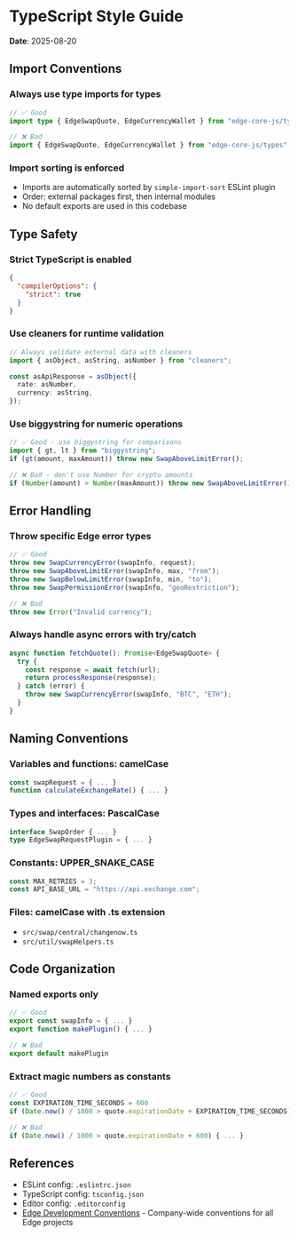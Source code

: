 # TypeScript Style Guide

**Date**: 2025-08-20

## Import Conventions

### Always use type imports for types

```typescript
// ✅ Good
import type { EdgeSwapQuote, EdgeCurrencyWallet } from "edge-core-js/types";

// ❌ Bad
import { EdgeSwapQuote, EdgeCurrencyWallet } from "edge-core-js/types";
```

### Import sorting is enforced

- Imports are automatically sorted by `simple-import-sort` ESLint plugin
- Order: external packages first, then internal modules
- No default exports are used in this codebase

## Type Safety

### Strict TypeScript is enabled

```json
{
  "compilerOptions": {
    "strict": true
  }
}
```

### Use cleaners for runtime validation

```typescript
// Always validate external data with cleaners
import { asObject, asString, asNumber } from "cleaners";

const asApiResponse = asObject({
  rate: asNumber,
  currency: asString,
});
```

### Use biggystring for numeric operations

```typescript
// ✅ Good - use biggystring for comparisons
import { gt, lt } from "biggystring";
if (gt(amount, maxAmount)) throw new SwapAboveLimitError();

// ❌ Bad - don't use Number for crypto amounts
if (Number(amount) > Number(maxAmount)) throw new SwapAboveLimitError();
```

## Error Handling

### Throw specific Edge error types

```typescript
// ✅ Good
throw new SwapCurrencyError(swapInfo, request);
throw new SwapAboveLimitError(swapInfo, max, "from");
throw new SwapBelowLimitError(swapInfo, min, "to");
throw new SwapPermissionError(swapInfo, "geoRestriction");

// ❌ Bad
throw new Error("Invalid currency");
```

### Always handle async errors with try/catch

```typescript
async function fetchQuote(): Promise<EdgeSwapQuote> {
  try {
    const response = await fetch(url);
    return processResponse(response);
  } catch (error) {
    throw new SwapCurrencyError(swapInfo, "BTC", "ETH");
  }
}
```

## Naming Conventions

### Variables and functions: camelCase

```typescript
const swapRequest = { ... }
function calculateExchangeRate() { ... }
```

### Types and interfaces: PascalCase

```typescript
interface SwapOrder { ... }
type EdgeSwapRequestPlugin = { ... }
```

### Constants: UPPER_SNAKE_CASE

```typescript
const MAX_RETRIES = 3;
const API_BASE_URL = "https://api.exchange.com";
```

### Files: camelCase with .ts extension

- `src/swap/central/changenow.ts`
- `src/util/swapHelpers.ts`

## Code Organization

### Named exports only

```typescript
// ✅ Good
export const swapInfo = { ... }
export function makePlugin() { ... }

// ❌ Bad
export default makePlugin
```

### Extract magic numbers as constants

```typescript
// ✅ Good
const EXPIRATION_TIME_SECONDS = 600
if (Date.now() / 1000 > quote.expirationDate + EXPIRATION_TIME_SECONDS) { ... }

// ❌ Bad
if (Date.now() / 1000 > quote.expirationDate + 600) { ... }
```

## References

- ESLint config: `.eslintrc.json`
- TypeScript config: `tsconfig.json`
- Editor config: `.editorconfig`
- [Edge Development Conventions](https://github.com/EdgeApp/edge-conventions) - Company-wide conventions for all Edge projects
